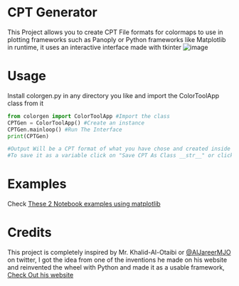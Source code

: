 
# CPT Generator

This Project allows you to create CPT File formats for colormaps to use in plotting frameworks such as Panoply or Python frameworks like Matplotlib in runtime, it uses an interactive interface made with tkinter
![image](https://github.com/user-attachments/assets/6dbc0777-8602-4219-b49a-847f5c1e7be3)


# Usage

Install colorgen.py in any directory you like and import the ColorToolApp class from it

```python
from colorgen import ColorToolApp #Import the class
CPTGen = ColorToolApp() #Create an instance
CPTGen.mainloop() #Run The Interface
print(CPTGen)

#Output Will be a CPT format of what you have chose and created inside the app,
#To save it as a variable click on "Save CPT As Class __str__" or click on Save As CPT To save it as a file.
```

# Examples
Check [These 2 Notebook examples using matplotlib](https://github.com/Mohameme7/CPT-Generator/tree/master/examples)


# Credits
This project is completely inspired by Mr. Khalid-Al-Otaibi or [@AlJareerMJO](https://x.com/AljareerMJO) on twitter,
I got the idea from one of the inventions he made on his website and reinvented the wheel with Python and made it as a usable framework, [Check Out his website](https://www.madden-julian-oscillation.com/researchers-tools.html#)

